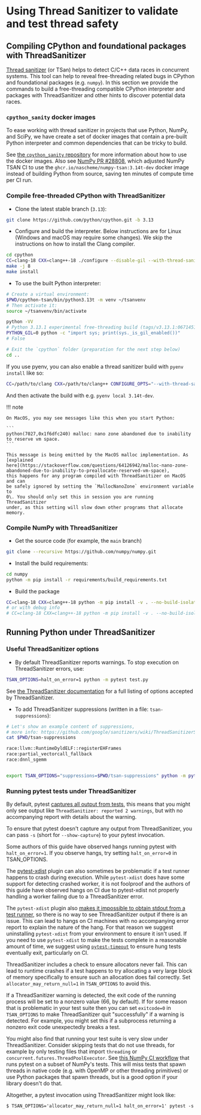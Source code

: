 # Using Thread Sanitizer to validate and test thread safety

## Compiling CPython and foundational packages with ThreadSanitizer

[Thread sanitizer](https://github.com/google/sanitizers/wiki/ThreadSanitizerCppManual) (or TSan) helps
to detect C/C++ data races in concurrent systems. This tool can help to reveal free-threading
related bugs in CPython and foundational packages (e.g. `numpy`).
In this section we provide the commands to build a free-threading compatible
CPython interpreter and packages with ThreadSanitizer and other hints to discover
potential data races.

### `cpython_sanity` docker images

To ease working with thread sanitizer in projects that use Python, NumPy, and
SciPy, we have create a set of docker images that contain a pre-built Python
interpreter and common dependencies that can be tricky to build.

See [the `cpython_sanity`
repository](https://github.com/nascheme/cpython_sanity) for more information
about how to use the docker images. Also see [NumPy PR #28808](https://github.com/numpy/numpy/pull/28808/files),
which adjusted NumPy TSAN CI to use the `ghcr.io/nascheme/numpy-tsan:3.14t-dev`
docker image instead of building Python from source, saving ten minutes of
compute time per CI run.

### Compile free-threaded CPython with ThreadSanitizer

- Clone the latest stable branch (`3.13`):

```bash
git clone https://github.com/python/cpython.git -b 3.13
```

- Configure and build the interpreter. Below instructions are for Linux
    (Windows and macOS may require some changes). We skip the instructions on how
    to install the Clang compiler.

```bash
cd cpython
CC=clang-18 CXX=clang++-18 ./configure --disable-gil --with-thread-sanitizer --prefix $PWD/cpython-tsan
make -j 8
make install
```

- To use the built Python interpreter:

```bash
# Create a virtual environment:
$PWD/cpython-tsan/bin/python3.13t -m venv ~/tsanvenv
# Then activate it:
source ~/tsanvenv/bin/activate

python -VV
# Python 3.13.1 experimental free-threading build (tags/v3.13.1:06714517797, Dec 19 2024, 10:06:54) [Clang 18.1.3 (1ubuntu1)]
PYTHON_GIL=0 python -c "import sys; print(sys._is_gil_enabled())"
# False

# Exit the `cpython` folder (preparation for the next step below)
cd ..
```

If you use pyenv, you can also enable a thread sanitizer build with `pyenv install` like so:

```bash
CC=/path/to/clang CXX=/path/to/clang++ CONFIGURE_OPTS="--with-thread-sanitizer" pyenv install 3.14t-dev
```

And then activate the build with e.g. `pyenv local 3.14t-dev`.

!!! note

    On MacOS, you may see messages like this when you start Python:

    ```
    python(7027,0x1f6dfc240) malloc: nano zone abandoned due to inability to reserve vm space.
    ```

    This message is being emitted by the MacOS malloc implementation. As
    [explained
    here](https://stackoverflow.com/questions/64126942/malloc-nano-zone-abandoned-due-to-inability-to-preallocate-reserved-vm-space),
    this happens for any program compiled with ThreadSanitizer on MacOS and can
    be safely ignored by setting the `MallocNanoZone` environment variable to
    0\. You should only set this in session you are running ThreadSanitizer
    under, as this setting will slow down other programs that allocate memory.

### Compile NumPy with ThreadSanitizer

- Get the source code (for example, the `main` branch)

```bash
git clone --recursive https://github.com/numpy/numpy.git
```

- Install the build requirements:

```bash
cd numpy
python -m pip install -r requirements/build_requirements.txt
```

- Build the package

```bash
CC=clang-18 CXX=clang++-18 python -m pip install -v . --no-build-isolation -Csetup-args=-Db_sanitize=thread
# or with debug info
# CC=clang-18 CXX=clang++-18 python -m pip install -v . --no-build-isolation -Csetup-args=-Db_sanitize=thread -Csetup-args=-Dbuildtype=debugoptimized
```

## Running Python under ThreadSanitizer

### Useful ThreadSanitizer options

- By default ThreadSanitizer reports warnings. To stop execution on ThreadSanitizer errors, use:

```bash
TSAN_OPTIONS=halt_on_error=1 python -m pytest test.py
```

See [the ThreadSanitizer documentation](https://github.com/google/sanitizers/wiki/ThreadSanitizerFlags) for a full listing of options accepted by ThreadSanitizer.

- To add ThreadSanitizer suppressions (written in a file: `tsan-suppressions`):

```bash
# Let's show an example content of suppressions,
# more info: https://github.com/google/sanitizers/wiki/ThreadSanitizerSuppressions
cat $PWD/tsan-suppressions

race:llvm::RuntimeDyldELF::registerEHFrames
race:partial_vectorcall_fallback
race:dnnl_sgemm


export TSAN_OPTIONS="suppressions=$PWD/tsan-suppressions" python -m pytest test.py
```

### Running pytest tests under ThreadSanitizer

By default, pytest [captures all output from
tests](https://docs.pytest.org/en/stable/how-to/capture-stdout-stderr.html),
this means that you might only see output like `ThreadSanitizer: reported 2 warnings`, but with no accompanying report with details about the warning.

To ensure that pytest doesn't capture any output from ThreadSanitizer, you can
pass `-s` (short for `--show-capture`) to your pytest invocation.

Some authors of this guide have observed hangs running pytest with
`halt_on_error=1`. If you observe hangs, try setting `halt_on_error=0` in
TSAN_OPTIONS.

The [pytest-xdist](https://github.com/pytest-dev/pytest-xdist) plugin can also
sometimes be problematic if a test runner happens to crash during
execution. While `pytest-xdist` does have some support for detecting crashed
worker, it is not foolproof and the authors of this guide have observed hangs on
CI due to pytest-xdist not properly handling a worker failing due to a ThreadSanitizer
error.

The `pytest-xdist` plugin also [makes it impossible to obtain stdout from
a test runner](https://github.com/pytest-dev/pytest-xdist/issues/82), so there
is no way to see ThreadSanitizer output if there is an issue. This can lead to hangs on CI
machines with no accompanying error report to explain the nature of the
hang. For that reason we suggest uninstalling `pytest-xdist` from your
environment to ensure it isn't used. If you need to use `pytest-xdist` to make
the tests complete in a reasonable amount of time, we suggest using
[`pytest-timeout`](https://pypi.org/project/pytest-timeout/) to ensure hung
tests eventually exit, particularly on CI.

ThreadSanitizer includes a check to ensure allocators never fail. This can lead to runtime
crashes if a test happens to try allocating a very large block of memory
specifically to ensure such an allocation does fail correctly. Set
`allocator_may_return_null=1` in `TSAN_OPTIONS` to avoid this.

If a ThreadSanitizer warning is detected, the exit code of the running process will be set
to a nonzero value (66, by default). If for some reason that is problematic in
your test suite then you can set `exitcode=0` in `TSAN_OPTIONS` to make ThreadSanitizer
quit "successfully" if a warning is detected. For example, you might set this if
a subprocess returning a nonzero exit code unexpectedly breaks a test.

You might also find that running your test suite is very slow under
ThreadSanitizer. Consider skipping tests that do not use threads, for example by only
testing files that import `threading` or
`concurrent.futures.ThreadPoolExecutor`. See [this NumPy CI
workflow](https://github.com/numpy/numpy/blob/da268d45aab791023c8d953db6f4597019f770cb/.github/workflows/compiler_sanitizers.yml#L128)
that runs pytest on a subset of NumPy's tests. This will miss tests that spawn
threads in native code (e.g. with OpenMP or other threading primitives) or use
Python packages that spawn threads, but is a good option if your library doesn't
do that.

Altogether, a pytest invocation using ThreadSanitizer might look like:

```
$ TSAN_OPTIONS='allocator_may_return_null=1 halt_on_error=1' pytest -s
```
